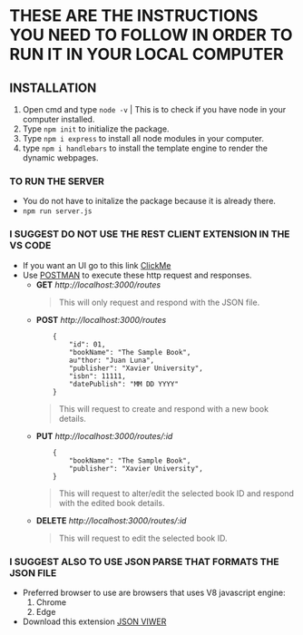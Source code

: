 # THESE ARE THE INSTRUCTIONS YOU NEED TO FOLLOW IN ORDER TO RUN IT IN YOUR LOCAL COMPUTER

## INSTALLATION

1. Open cmd and type `node -v` | This is to check if you have node in your computer installed.
2. Type `npm init` to initialize the package.
3. Type `npm i express` to install all node modules in your computer.
3. type `npm i handlebars` to install the template engine to render the dynamic webpages.

### TO RUN THE SERVER

- You do not have to initalize the package because it is already there.
- `npm run server.js`

### I SUGGEST DO NOT USE THE REST CLIENT EXTENSION IN THE VS CODE

- If you want an UI go to this link [ClickMe](http://localhost:3000/homepage)
- Use [POSTMAN](https://www.postman.com) to execute these http request and responses.
    * **GET** *http://localhost:3000/routes*
        > This will only request and respond with the JSON file.
    * **POST** *http://localhost:3000/routes*
        ```
            {
                "id": 01,
                "bookName": "The Sample Book",
                au"thor: "Juan Luna",
                "publisher": "Xavier University",
                "isbn": 11111,
                "datePublish": "MM DD YYYY"
            }
        ```
        > This will request to create and respond with a new book details.
    * **PUT** *http://localhost:3000/routes/:id*
        ```
            {
                "bookName": "The Sample Book",
                "publisher": "Xavier University",
            }
        ```
        > This will request to alter/edit the selected book ID and respond with the edited book details.
    * **DELETE** *http://localhost:3000/routes/:id*
        > This will request to edit the selected book ID.

### I SUGGEST ALSO TO USE JSON PARSE THAT FORMATS THE JSON FILE

- Preferred browser to use are browsers that uses V8 javascript engine:
    1. Chrome
    2. Edge
- Download this extension [JSON VIWER](https://chrome.google.com/webstore/detail/djson-json-viewer-formatt/chaeijjekipecdajnijdldjjipaegdjc?hl=en-US)
